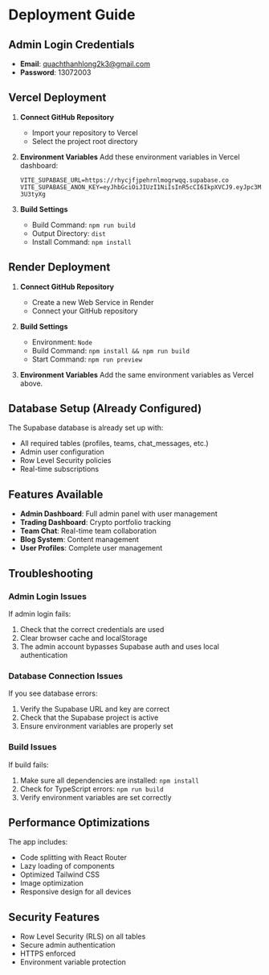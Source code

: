 # Deployment Guide

## Admin Login Credentials
- **Email**: quachthanhlong2k3@gmail.com
- **Password**: 13072003

## Vercel Deployment

1. **Connect GitHub Repository**
   - Import your repository to Vercel
   - Select the project root directory

2. **Environment Variables**
   Add these environment variables in Vercel dashboard:
   ```
   VITE_SUPABASE_URL=https://rhycjfjpehrnlmogrwqq.supabase.co
   VITE_SUPABASE_ANON_KEY=eyJhbGciOiJIUzI1NiIsInR5cCI6IkpXVCJ9.eyJpc3MiOiJzdXBhYmFzZSIsInJlZiI6InJoeWNqZmpwZWhybmxtb2dyd3FxIiwicm9sZSI6ImFub24iLCJpYXQiOjE3NTQ1OTQ4MTcsImV4cCI6MjA3MDE3MDgxN30.QmgHQDDmfUCTOgmKuaCHC76fd6YagrSz_80-3U3tyXg
   ```

3. **Build Settings**
   - Build Command: `npm run build`
   - Output Directory: `dist`
   - Install Command: `npm install`

## Render Deployment

1. **Connect GitHub Repository**
   - Create a new Web Service in Render
   - Connect your GitHub repository

2. **Build Settings**
   - Environment: `Node`
   - Build Command: `npm install && npm run build`
   - Start Command: `npm run preview`

3. **Environment Variables**
   Add the same environment variables as Vercel above.

## Database Setup (Already Configured)

The Supabase database is already set up with:
- All required tables (profiles, teams, chat_messages, etc.)
- Admin user configuration
- Row Level Security policies
- Real-time subscriptions

## Features Available

- **Admin Dashboard**: Full admin panel with user management
- **Trading Dashboard**: Crypto portfolio tracking
- **Team Chat**: Real-time team collaboration
- **Blog System**: Content management
- **User Profiles**: Complete user management

## Troubleshooting

### Admin Login Issues
If admin login fails:
1. Check that the correct credentials are used
2. Clear browser cache and localStorage
3. The admin account bypasses Supabase auth and uses local authentication

### Database Connection Issues
If you see database errors:
1. Verify the Supabase URL and key are correct
2. Check that the Supabase project is active
3. Ensure environment variables are properly set

### Build Issues
If build fails:
1. Make sure all dependencies are installed: `npm install`
2. Check for TypeScript errors: `npm run build`
3. Verify environment variables are set correctly

## Performance Optimizations

The app includes:
- Code splitting with React Router
- Lazy loading of components
- Optimized Tailwind CSS
- Image optimization
- Responsive design for all devices

## Security Features

- Row Level Security (RLS) on all tables
- Secure admin authentication
- HTTPS enforced
- Environment variable protection

